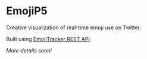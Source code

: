# EmojiP5

Creative visualization of real-time emoji use on Twitter.

Built using [EmojiTracker REST API](https://github.com/mroth/emojitracker).

*More details soon!*

